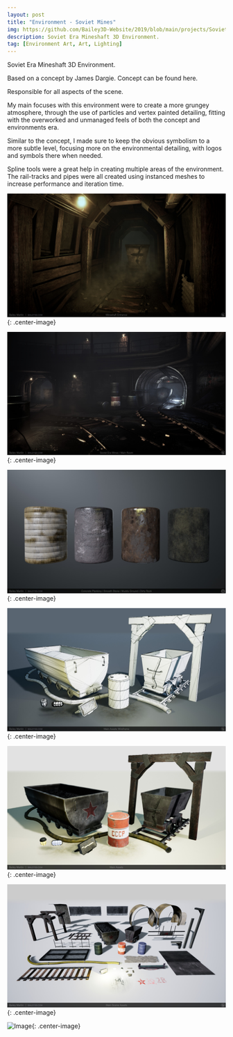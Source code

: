 ```yaml
---
layout: post
title: "Environment - Soviet Mines"
img: https://github.com/Bailey3D-Website/2019/blob/main/projects/Soviet%20Mines/thumb.png?raw=true
description: Soviet Era Mineshaft 3D Environment.
tag: [Environment Art, Art, Lighting]
---
```

Soviet Era Mineshaft 3D Environment.

Based on a concept by James Dargie. Concept can be found here.

Responsible for all aspects of the scene.

My main focuses with this environment were to create a more grungey atmosphere, through the use of particles and vertex painted detailing, fitting with the overworked and unmanaged feels of both the concept and environments era.

Similar to the concept, I made sure to keep the obvious symbolism to a more subtle level, focusing more on the environmental detailing, with logos and symbols there when needed.

Spline tools were a great help in creating multiple areas of the environment. The rail-tracks and pipes were all created using instanced meshes to increase performance and iteration time.


![Image](https://github.com/Bailey3D-Website/2019/blob/main/projects/Soviet%20Mines/bailey-bob-martin-render-scene-mines.jpg?raw=true){: .center-image}

![Image](https://github.com/Bailey3D-Website/2019/blob/main/projects/Soviet%20Mines/bailey-bob-martin-render-scene-mainroom.jpg?raw=true){: .center-image}

![Image](https://github.com/Bailey3D-Website/2019/blob/main/projects/Soviet%20Mines/bailey-bob-martin-render-materials.jpg?raw=true){: .center-image}

![Image](https://github.com/Bailey3D-Website/2019/blob/main/projects/Soviet%20Mines/bailey-bob-martin-render-main-wireframe.jpg?raw=true){: .center-image}

![Image](https://github.com/Bailey3D-Website/2019/blob/main/projects/Soviet%20Mines/bailey-bob-martin-render-main-lit.jpg?raw=true){: .center-image}

![Image](https://github.com/Bailey3D-Website/2019/blob/main/projects/Soviet%20Mines/bailey-bob-martin-render-main-assets.jpg?raw=true){: .center-image}

![Image](https://github.com/Bailey3D-Website/2019/blob/main/projects/Soviet%20Mines/bailey-bob-martin-fhhgfhfghfhg.gif?raw=true){: .center-image}